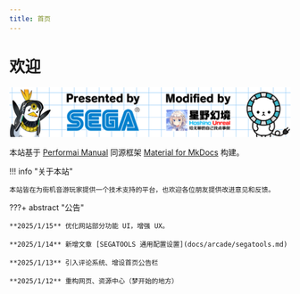 ```yaml
---
title: 首页
---
```


# 欢迎

<div align="center">
  <img src="/assets/banner.png">
</div>

本站基于 [Performai Manual](https://performai.evilleaker.com/manual/) 同源框架 [Material for MkDocs](https://squidfunk.github.io/mkdocs-material/) 构建。

!!! info "关于本站"

    本站皆在为街机音游玩家提供一个技术支持的平台，也欢迎各位朋友提供改进意见和反馈。

???+ abstract "公告"
    
    **2025/1/15** 优化网站部分功能 UI，增强 UX。

    **2025/1/14** 新增文章 [SEGATOOLS 通用配置设置](docs/arcade/segatools.md)

    **2025/1/13** 引入评论系统、增设首页公告栏

    **2025/1/12** 重构网页、资源中心（梦开始的地方）